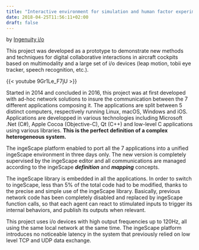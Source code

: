 ```yaml
---
title: "Interactive environment for simulation and human factor experiments in aircraft cockpits"
date: 2018-04-25T11:56:11+02:00
draft: false
---
```

by [Ingenuity i/o](https://ingenuity.io)

This project was developed as a prototype to demonstrate new methods and techniques for digital collaborative interactions in aircraft cockpits based on multimodality and a large set of i/o devices (leap motion, tobii eye tracker, speech recognition, etc.).

{{< youtube 9Gr1Le_F7jU >}}

Started in 2014 and concluded in 2016, this project was at first developed with ad-hoc network solutions to insure the communication between the 7 different applications composing it. The applications are split between 5 distinct computers, respectively running Linux, macOS, Windows and iOS. Applications are developped in various technologies including Microsoft .Net (C#), Apple Cocoa (Objective-C), Qt (C++) and low-level C applications using various libraries. **This is the perfect definition of a complex heterogeneous system.**

The ingeScape platform enabled to port all the 7 applications into a unified ingeScape environment in three days only. The new version is completely supervised by the ingeScape editor and all communications are managed according to the ingeScape ***definition*** and ***mapping*** concepts.

The ingeScape library is embedded in all the applications. In order to switch to ingeScape, less than 5% of the total code had to be modified, thanks to the precise and simple use of the ingeScape library. Basically, previous network code has been completely disabled and replaced by ingeScape function calls, so that each agent can react to stimulated inputs to trigger its internal behaviors, and publish its outputs when relevant.

This project uses i/o devices with high output frequencies up to 120Hz, all using the same local network at the same time. The ingeScape platform introduces no noticeable latency in the system that previously relied on low level TCP and UDP data exchange.




